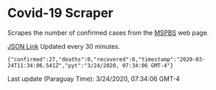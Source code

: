 # Covid-19 Scraper

Scrapes the number of confirmed cases from the [MSPBS](https://www.mspbs.gov.py/covid-19.php) web page.

[JSON Link](https://jmayalag.github.io/covid19-scrape/cases.json)
Updated every 30 minutes.
```
{"confirmed":27,"deaths":0,"recovered":0,"timestamp":"2020-03-24T11:34:06.541Z","pyt":"3/24/2020, 07:34:06 GMT-4"}
```
Last update (Paraguay Time): 3/24/2020, 07:34:06 GMT-4